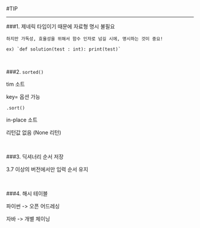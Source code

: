 #TIP

---


###1. 제네릭 타입이기 때문에 자료형 명시 불필요

    하지만 가독성, 효율성을 위해서 함수 인자로 넘길 시에, 명시하는 것이 중요!
    
    ex) `def solution(test : int): print(test)` 

<br>

###2. `sorted()` 

   tim 소트
   
   key= 옵션 가능

   `.sort() `

   in-place 소트

   리턴값 없음 (None 리턴)

<br>

###3. 딕셔너리 순서 저장

   3.7 이상의 버전에서만 입력 순서 유지

<br>

###4. 해시 테이블

파이썬 -> 오픈 어드레싱

자바 -> 개별 체이닝
        